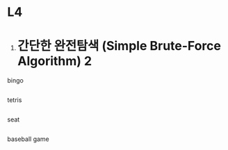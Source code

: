 # L4

1. # 간단한 완전탐색 (Simple Brute-Force Algorithm) 2



bingo

```c

```

tetris

```c

```

seat

```c

```

baseball game

```c

```

